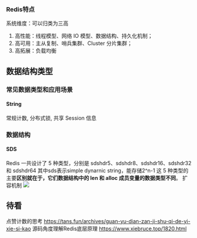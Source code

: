 
### Redis特点
系统维度：可以归类为三高
1. 高性能：线程模型、网络 IO 模型、数据结构、持久化机制；
2. 高可用：主从复制、哨兵集群、Cluster 分片集群；
3. 高拓展：负载均衡

## 数据结构类型
### 常见数据类型和应用场景
#### String
常规计数, 分布式锁, 共享 Session 信息
### 数据结构
#### SDS
Redis 一共设计了 5 种类型，分别是 sdshdr5、sdshdr8、sdshdr16、sdshdr32 和 sdshdr64
其中sds表示simple dynarnic string，能存储2^n-1
这 5 种类型的主要**区别就在于，它们数据结构中的 len 和 alloc 成员变量的数据类型不同**。
扩容机制
![](Pasted%20image%2020240111001536.png)



## 待看
点赞计数的思考
https://tans.fun/archives/guan-yu-dian-zan-ji-shu-qi-de-yi-xie-si-kao
源码角度理解Redis底层原理
https://www.xiebruce.top/1820.html